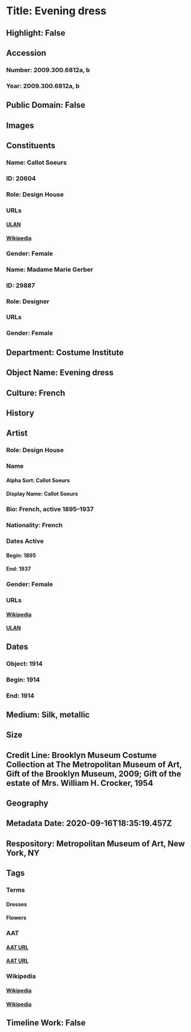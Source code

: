 # Title: Evening dress
## Highlight: False
## Accession
### Number: 2009.300.6812a, b
### Year: 2009.300.6812a, b
## Public Domain: False
## Images
## Constituents
### Name: Callot Soeurs
### ID: 20604
### Role: Design House
### URLs
#### [ULAN](http://vocab.getty.edu/page/ulan/500125184)
#### [Wikipedia](https://www.wikidata.org/wiki/Q1423925)
### Gender: Female
### Name: Madame Marie Gerber
### ID: 29887
### Role: Designer
### URLs
### Gender: Female
## Department: Costume Institute
## Object Name: Evening dress
## Culture: French
## History
## Artist
### Role: Design House
### Name
#### Alpha Sort: Callot Soeurs
#### Display Name: Callot Soeurs
### Bio: French, active 1895–1937
### Nationality: French
### Dates Active
#### Begin: 1895
#### End: 1937
### Gender: Female
### URLs
#### [Wikipedia](https://www.wikidata.org/wiki/Q1423925)
#### [ULAN](http://vocab.getty.edu/page/ulan/500125184)
## Dates
### Object: 1914
### Begin: 1914
### End: 1914
## Medium: Silk, metallic
## Size
## Credit Line: Brooklyn Museum Costume Collection at The Metropolitan Museum of Art, Gift of the Brooklyn Museum, 2009; Gift of the estate of Mrs. William H. Crocker, 1954
## Geography
## Metadata Date: 2020-09-16T18:35:19.457Z
## Respository: Metropolitan Museum of Art, New York, NY
## Tags
### Terms
#### Dresses
#### Flowers
### AAT
#### [AAT URL](http://vocab.getty.edu/page/aat/300046159)
#### [AAT URL](http://vocab.getty.edu/page/aat/300132399)
### Wikipedia
#### [Wikipedia]()
#### [Wikipedia]()
## Timeline Work: False